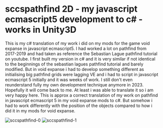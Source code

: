 # sccspathfind 2D - my javascript ecmascript5 development to c# - works in Unity3D
This is my c# translation of my work i did on my mods for the game void expanse in javascript ecmascript5. I had worked a lot on pathfind from 2017-2019 and had taken as reference the Sebastian Lague pathfind tutorial on youtube. I first built my version in c# and it is very similar if not identical to the beginnings of the sebastian lagues pathfind tutorial and barely modified. But in void expanse i had to develop something different as initialising big pathfind grids were lagging VE and i had to script in javascript ecmascript 5 initially and it was weeks of work. I still don't even reunderstand fully my own development technique anymore in 2023. Hopefully it will come back to me. At least i was able to translate it so i am very happy here. This is approx a correct translation of my work on pathfind in javascript ecmascript 5 in my void expanse mods to c#. But somehow i had to work differently with the position of the objects compared to how i did it in my mods for void expanse.

<img src="https://i.ibb.co/NtRCGg6/sccspathfind-0.jpg" alt="sccspathfind-0" border="0">
<img src="https://i.ibb.co/KVJQqg5/sccspathfind-1.jpg" alt="sccspathfind-1" border="0">
